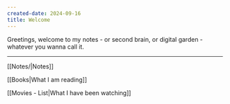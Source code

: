 ```yaml
---
created-date: 2024-09-16
title: Welcome
---
```


Greetings, welcome to my notes - or second brain, or digital garden - whatever you wanna call it.


---
[[Notes/|Notes]]

[[Books|What I am reading]]

[[Movies - List|What I have been watching]]






